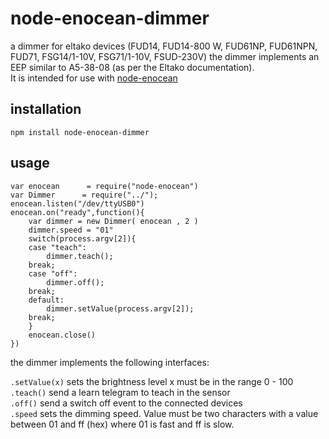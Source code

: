 # node-enocean-dimmer
a dimmer for eltako devices (FUD14, FUD14-800 W, FUD61NP, FUD61NPN, FUD71,
FSG14/1-10V, FSG71/1-10V, FSUD-230V) the dimmer implements an EEP similar to A5-38-08 (as per the Eltako documentation).    
It is intended for use with [node-enocean](https://github.com/Holger-Will/node-enocean) 
## installation
`npm install node-enocean-dimmer`
## usage

```
var enocean      = require("node-enocean")
var Dimmer      = require("../"); 
enocean.listen("/dev/ttyUSB0")
enocean.on("ready",function(){
	var dimmer = new Dimmer( enocean , 2 )
	dimmer.speed = "01"
	switch(process.argv[2]){
	case "teach":
		dimmer.teach();
	break;
	case "off":
		dimmer.off();
	break;
	default:
		dimmer.setValue(process.argv[2]);
	break;
	}
	enocean.close()
})
```
the dimmer implements the following interfaces:

`.setValue(x)` sets the brightness level x must be in the range 0 - 100    
`.teach()` send a learn telegram to teach in the sensor       
`.off()` send a switch off event to the connected devices   
`.speed` sets the dimming speed. Value must be two characters with a value between 01 and ff (hex) where 01 is fast and ff is slow.
